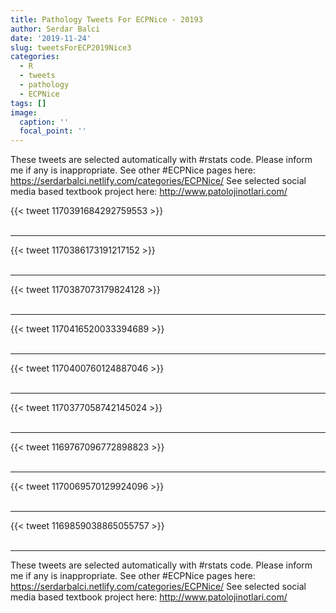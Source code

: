 ```yaml
---
title: Pathology Tweets For ECPNice - 20193
author: Serdar Balci
date: '2019-11-24'
slug: tweetsForECP2019Nice3
categories:
  - R
  - tweets
  - pathology
  - ECPNice
tags: []
image:
  caption: ''
  focal_point: ''
---
```



These tweets are selected automatically with #rstats code. Please inform me if any is inappropriate.
See other #ECPNice pages here: https://serdarbalci.netlify.com/categories/ECPNice/ 
See selected social media based textbook project here: http://www.patolojinotlari.com/

{{< tweet 1170391684292759553 >}}
<br>
<br>
<hr>
{{< tweet 1170386173191217152 >}}
<br>
<br>
<hr>
{{< tweet 1170387073179824128 >}}
<br>
<br>
<hr>
{{< tweet 1170416520033394689 >}}
<br>
<br>
<hr>
{{< tweet 1170400760124887046 >}}
<br>
<br>
<hr>
{{< tweet 1170377058742145024 >}}
<br>
<br>
<hr>
{{< tweet 1169767096772898823 >}}
<br>
<br>
<hr>
{{< tweet 1170069570129924096 >}}
<br>
<br>
<hr>
{{< tweet 1169859038865055757 >}}
<br>
<br>
<hr>


These tweets are selected automatically with #rstats code. Please inform me if any is inappropriate.
See other #ECPNice pages here: https://serdarbalci.netlify.com/categories/ECPNice/ 
See selected social media based textbook project here: http://www.patolojinotlari.com/
